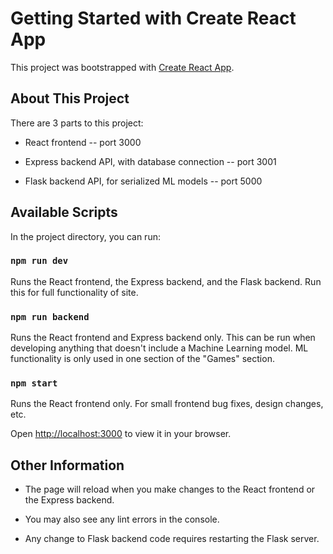 # Getting Started with Create React App

  

This project was bootstrapped with [Create React App](https://github.com/facebook/create-react-app).


## About This Project


There are 3 parts to this project:

- React frontend -- port 3000

- Express backend API, with database connection -- port 3001

- Flask backend API, for serialized ML models -- port 5000

## Available Scripts

In the project directory, you can run:

### `npm run dev`

Runs the React frontend, the Express backend, and the Flask backend. Run this for full functionality of site. 

### `npm run backend` 
  
Runs the React frontend and Express backend only. This can be run when developing anything that doesn't include a Machine Learning model. ML functionality is only used in one section of the "Games" section.

###  `npm start`

Runs the React frontend only. For small frontend bug fixes, design changes, etc.



Open [http://localhost:3000](http://localhost:3000) to view it in your browser.

## Other Information

- The page will reload when you make changes to the React frontend or the Express backend.

- You may also see any lint errors in the console.  

- Any change to Flask backend code requires restarting the Flask server. 
